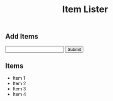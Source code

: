 <!DOCTYPE html>
<html lang="en">

<head>
  <!-- ... (your head content) ... -->
</head>

<body>
  <header id="main-header" class="bg-success text-white p-4 mb-3">
    <div class="container">
      <h1 id="header-title">Item Lister <span style="display:none">123</span></h1>
    </div>
  </header>
  <div class="container">
    <div id="main" class="card card-body">
      <h2 class="title">Add Items</h2>
      <form class="form-inline mb-3">
        <input type="text" class="form-control mr-2">
        <input type="submit" class="btn btn-dark" value="Submit">
      </form>
      <h2 class="title">Items</h2>
      <ul id="items" class="list-group">
        <li class="list-group-item">Item 1</li>
        <li class="list-group-item">Item 2</li>
        <li class="list-group-item">Item 3</li>
        <li class="list-group-item">Item 4</li>
      </ul>
    </div>
  </div>

  <script>
    // Add "Hello" before "Item Lister"
    const headerTitle = document.getElementById("header-title");
    headerTitle.innerText = "Hello " + headerTitle.innerText;

    // Add "Hello" before "Item 1"
    const itemsList = document.getElementById("items");
    const firstItem = itemsList.firstElementChild;
    const helloElement = document.createElement("li");
    helloElement.className = "list-group-item";
    helloElement.innerText = "Hello Item 1";

    // Use DOM manipulation methods
    const parentElement = itemsList.parentElement;
    const lastElementChild = itemsList.lastElementChild;
    const lastChild = itemsList.lastChild;
    itemsList.appendChild(helloElement);
    const firstElementChild = itemsList.firstElementChild;
    const firstChild = itemsList.firstChild;
    const nextSibling = itemsList.nextSibling;
    const nextElementSibling = itemsList.nextElementSibling;
    const previousSibling = itemsList.previousSibling;
    const previousElementSibling = itemsList.previousElementSibling;
    const newElement = document.createElement("div");
    const newTextNode = document.createTextNode("Hello, Text Node!");
    newElement.appendChild(newTextNode);
    itemsList.appendChild(newElement);

    // Set attribute
    newElement.setAttribute("id", "new-element");

    console.log("parentElement: ", parentElement);
    console.log("lastElementChild: ", lastElementChild);
    console.log("lastChild: ", lastChild);
    console.log("firstElementChild: ", firstElementChild);
    console.log("firstChild: ", firstChild);
    console.log("nextSibling: ", nextSibling);
    console.log("nextElementSibling: ", nextElementSibling);
    console.log("previousSibling: ", previousSibling);
    console.log("previousElementSibling: ", previousElementSibling);
  </script>
</body>

</html>
